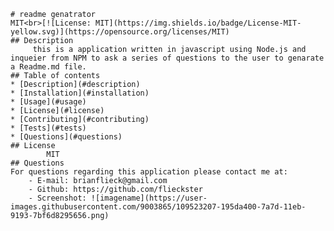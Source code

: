 
    # readme genatrator
    MIT<br>[![License: MIT](https://img.shields.io/badge/License-MIT-yellow.svg)](https://opensource.org/licenses/MIT)
    ## Description 
         this is a application written in javascript using Node.js and inqueier from NPM to ask a series of questions to the user to genarate a Readme.md file. 
    ## Table of contents
    * [Description](#description)
    * [Installation](#installation)
    * [Usage](#usage)
    * [License](#license)
    * [Contributing](#contributing)
    * [Tests](#tests)
    * [Questions](#questions)
    ## License
            MIT
    ## Questions
    For questions regarding this application please contact me at:
        - E-mail: brianflieck@gmail.com
        - Github: https://github.com/flieckster
        - Screenshot: ![imagename](https://user-images.githubusercontent.com/9003865/109523207-195da400-7a7d-11eb-9193-7bf6d8295656.png)

        